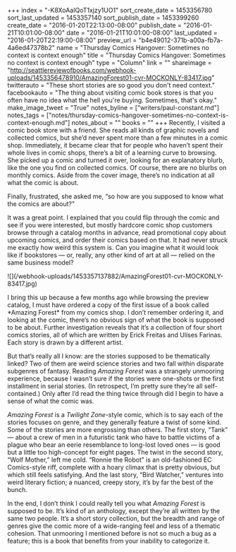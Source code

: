 +++
index = "-K8XoAaIQoT1xjzy1UO1"
sort_create_date = 1453356780
sort_last_updated = 1453357140
sort_publish_date = 1453399260
create_date = "2016-01-20T22:13:00-08:00"
publish_date = "2016-01-21T10:01:00-08:00"
date = "2016-01-21T10:01:00-08:00"
last_updated = "2016-01-20T22:19:00-08:00"
preview_url = "b4e49012-371b-a00a-fb7a-4a6ed47378b2"
name = "Thursday Comics Hangover: Sometimes no context is context enough"
title = "Thursday Comics Hangover: Sometimes no context is context enough"
type = "Column"
link = ""
shareimage = "http://seattlereviewofbooks.com/webhook-uploads/1453356478910/AmazingForest01-cvr-MOCKONLY-83417.jpg"
twitterauto = "These short stories are so good you don't need context."
facebookauto = "The thing about visiting comic book stores is that you often have no idea what the hell you're buying. Sometimes, that's okay."
make_image_tweet = "True"
notes_byline = ["writers/paul-constant.md"]
notes_tags = ["notes/thursday-comics-hangover-sometimes-no-context-is-context-enough.md"]
notes_about = ""
books = ""
+++
Recently, I visited a comic book store with a friend. She reads all kinds of graphic novels and collected comics, but she’d never spent more than a few minutes in a comic shop. Immediately, it became clear that for people who haven’t spent their whole lives in comic shops, there’s a bit of a learning curve to browsing. She picked up a comic and turned it over, looking for an explanatory blurb, like the one you find on collected comics. Of course, there are no blurbs on monthly comics. Aside from the cover image, there’s no indication at all what the comic is about.

Finally, frustrated, she asked me, “so how are you supposed to know what the comics are about?”

It was a great point. I explained that you could flip through the comic and see if you were interested, but mostly hardcore comic shop customers browse through a catalog months in advance, read promotional copy about upcoming comics, and order their comics based on that. It had never struck me exactly how weird this system is. Can you imagine what it would look like if bookstores — or, really, any other kind of art at all — relied on the same business model?

<p class="image-left">![](/webhook-uploads/1453357137882/AmazingForest01-cvr-MOCKONLY-83417.jpg)</p>I bring this up because a few months ago while browsing the preview catalog, I must have ordered a copy of the first issue of a book called *Amazing Forest* from my comics shop. I don’t remember ordering it, and looking at the comic, there’s no obvious sign of what the book is supposed to be about. Further investigation reveals that it’s a collection of four short comics stories, all of which are written by Erick Freitas and Ulises Farinas. Each story is drawn by a different artist. 

But that’s really all I know: are the stories supposed to be thematically linked? Two of them are weird science stories and two fall within disparate subgenres of fantasy. Reading *Amazing Forest* was a strangely unmooring experience, because I wasn’t sure if the stories were one-shots or the first installment in serial stories. (In retrospect, I’m pretty sure they’re all self-contained.) Only after I’d read the thing twice through did I begin to have a sense of what the comic was.

*Amazing Forest* is a *Twilight Zone*-style comic, which is to say each of the stories focuses on genre, and they generally feature a twist of some kind. Some of the stories are more engrossing than others. The first story, “Tank” — about a crew of men in a futuristic tank who have to battle victims of a plague who bear an eerie resemblance to long-lost loved ones — is good but a little too high-concept for eight pages. The twist in the second story, “Wolf Mother,” left me cold. “Ronnie the Robot” is an old-fashioned EC Comics-style riff, complete with a hoary climax that  is pretty obvious, but which still feels satisfying. And the last story, “Bird Watcher,” ventures into weird literary fiction; a nuanced, creepy story, it’s by far the best of the bunch.

In the end, I don’t think I could really tell you what *Amazing Forest* is supposed to be. It’s kind of an anthology, except they’re all written by the same two people. It’s a short story collection, but the breadth and range of genres give the comic more of a wide-ranging feel and less of a thematic cohesion. That unmooring I mentioned before is not so much a bug as a feature; this is a book that benefits from your inability to categorize it. 